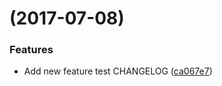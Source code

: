 <a name=""></a>
#  (2017-07-08)


### Features

* Add new feature test CHANGELOG ([ca067e7](https://github.com/vglltforevr/game-of-life/commit/ca067e7))




